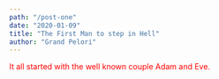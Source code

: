 ```yaml
---
path: "/post-one"
date: "2020-01-09"
title: "The First Man to step in Hell"
author: "Grand Pelori"
---
```


<span style="color: red">It all started with the well known couple Adam and Eve.</span>

